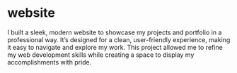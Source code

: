 # website
I built a sleek, modern website to showcase my projects and portfolio in a professional way. It’s designed for a clean, user-friendly experience, making it easy to navigate and explore my work. This project allowed me to refine my web development skills while creating a space to display my accomplishments with pride.
